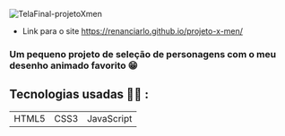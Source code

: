 ![TelaFinal-projetoXmen](https://github.com/RenanCiarlo/projeto-x-men/assets/121067503/b05c4330-515f-410d-bf0c-557b30a1cad5)
- Link para o site https://renanciarlo.github.io/projeto-x-men/

### Um pequeno projeto de seleção de personagens com o meu desenho animado favorito 😁

## Tecnologias usadas 👨‍💻 :

<table>
  <tr>
    <td>HTML5</td>
    <td>CSS3</td>
    <td>JavaScript</td>
  </tr>
</table>
